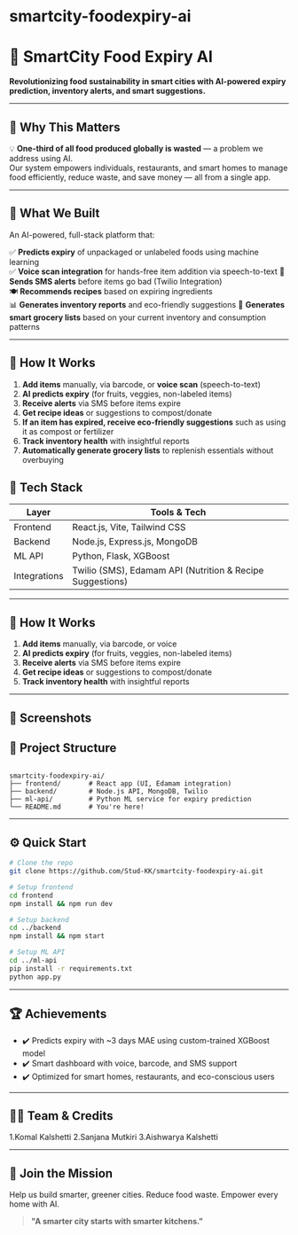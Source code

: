 # smartcity-foodexpiry-ai

# 🌆 SmartCity Food Expiry AI 

**Revolutionizing food sustainability in smart cities with AI-powered expiry prediction, inventory alerts, and smart suggestions.**

---

## 🚀 Why This Matters

💡 **One-third of all food produced globally is wasted** — a problem we address using AI.  
Our system empowers individuals, restaurants, and smart homes to manage food efficiently, reduce waste, and save money — all from a single app.

---

## 🧠 What We Built

An AI-powered, full-stack platform that:

✅ **Predicts expiry** of unpackaged or unlabeled foods using machine learning  
✅ **Voice scan integration** for hands-free item addition via speech-to-text
📲 **Sends SMS alerts** before items go bad (Twilio Integration)  
🍽️ **Recommends recipes** based on expiring ingredients  
📊 **Generates inventory reports** and eco-friendly suggestions
🛒 **Generates smart grocery lists** based on your current inventory and consumption patterns  

---
## 🧪 How It Works

1. **Add items** manually, via barcode, or **voice scan** (speech-to-text)  
2. **AI predicts expiry** (for fruits, veggies, non-labeled items)  
3. **Receive alerts** via SMS before items expire  
4. **Get recipe ideas** or suggestions to compost/donate  
5. **If an item has expired, receive eco-friendly suggestions** such as using it as compost or fertilizer  
6. **Track inventory health** with insightful reports  
7. **Automatically generate grocery lists** to replenish essentials without overbuying

## 📁 Tech Stack

| Layer       | Tools & Tech                                                                 |
|-------------|------------------------------------------------------------------------------|
| Frontend    | React.js, Vite, Tailwind CSS                                                 |
| Backend     | Node.js, Express.js, MongoDB                                                 |
| ML API      | Python, Flask, XGBoost                                                       |
| Integrations| Twilio (SMS), Edamam API (Nutrition & Recipe Suggestions)                    |

---

## 🧪 How It Works

1. **Add items** manually, via barcode, or voice  
2. **AI predicts expiry** (for fruits, veggies, non-labeled items)  
3. **Receive alerts** via SMS before items expire  
4. **Get recipe ideas** or suggestions to compost/donate  
5. **Track inventory health** with insightful reports

---

## 📸 Screenshots


## 🧰 Project Structure

```

smartcity-foodexpiry-ai/
├── frontend/       # React app (UI, Edamam integration)
├── backend/        # Node.js API, MongoDB, Twilio
├── ml-api/         # Python ML service for expiry prediction
└── README.md       # You're here!

````

---

## ⚙️ Quick Start

```bash
# Clone the repo
git clone https://github.com/Stud-KK/smartcity-foodexpiry-ai.git

# Setup frontend
cd frontend
npm install && npm run dev

# Setup backend
cd ../backend
npm install && npm start

# Setup ML API
cd ../ml-api
pip install -r requirements.txt
python app.py
````

---

## 🏆 Achievements

* ✔️ Predicts expiry with \~3 days MAE using custom-trained XGBoost model
* ✔️ Smart dashboard with voice, barcode, and SMS support
* ✔️ Optimized for smart homes, restaurants, and eco-conscious users

---

## 🧑‍💻 Team & Credits


1.Komal Kalshetti
2.Sanjana Mutkiri
3.Aishwarya Kalshetti

---



## 🌱 Join the Mission

Help us build smarter, greener cities. Reduce food waste. Empower every home with AI.

> **"A smarter city starts with smarter kitchens."**






